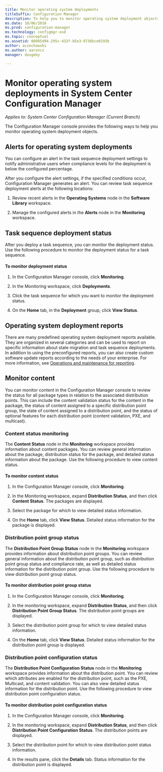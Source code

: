 ```yaml
---
title: Monitor operating system deployments
titleSuffix: Configuration Manager
description: To help you to monitor operating system deployment objects, the Configuration Manager console provides alerts, reports, and various status indicators.
ms.date: 10/06/2016
ms.prod: configuration-manager
ms.technology: configmgr-osd
ms.topic: conceptual
ms.assetid: 08085d94-295c-432f-b5e3-9736bce0193b
author: aczechowski
ms.author: aaroncz
manager: dougeby

---
```

# Monitor operating system deployments in System Center Configuration Manager

*Applies to: System Center Configuration Manager (Current Branch)*

The Configuration Manager console provides the following ways to help you monitor operating system deployment objects.  


##  <a name="BKMK_OSDAlerts"></a> Alerts for operating system deployments  
 You can configure an alert in the task sequence  deployment settings to notify administrative users when compliance levels for the  deployment is below the configured percentage.  

 After you configure the alert settings, if the specified conditions occur, Configuration Manager generates an alert. You can review task sequence deployment alerts at the following locations:  

1.  Review recent alerts in the **Operating Systems** node in the **Software Library** workspace.  

2.  Manage the configured alerts in the **Alerts** node in the **Monitoring** workspace.  

##  <a name="BKMK_TSDeployStatus"></a> Task sequence deployment status  
 After you deploy a task sequence, you can monitor the deployment status. Use the following procedure to monitor the deployment status for a task sequence.  

#### To monitor deployment status  

1.  In the Configuration Manager console, click **Monitoring**.  

2.  In the Monitoring workspace, click **Deployments**.  

3.  Click the task sequence  for which you want to monitor the deployment status.  

4.  On the **Home** tab, in the **Deployment** group, click **View Status**.  

##  <a name="BKMK_TSReports"></a> Operating system deployment reports  
 There are many predefined operating system deployment reports available. They are organized in several categories and can be used to report on specific information about state migration and task sequence deployments. In addition to using the preconfigured reports, you can also create custom software update reports according to the needs of your enterprise. For more information, see [Operations and maintenance for reporting](../../core/servers/manage/operations-and-maintenance-for-reporting.md).  

##  <a name="BKMK_MonitorContent"></a> Monitor content  
 You can monitor content in the Configuration Manager console to review the status for all package types in relation to the associated distribution points. This can include the content validation status for the content in the package, the status of content assigned to a specific distribution point group, the state of content assigned to a distribution point, and the status of optional features for each distribution point (content validation, PXE, and multicast).  

###  <a name="BKMK_ContentStatus"></a> Content status monitoring  
 The **Content Status** node in the **Monitoring** workspace provides information about content packages. You can review general information about the package, distribution status for the package, and detailed status information about the package. Use the following procedure to view content status.  

#### To monitor content status  

1.  In the Configuration Manager console, click **Monitoring**.  

2.  In the Monitoring workspace, expand **Distribution Status**, and then click **Content Status**. The packages are displayed.  

3.  Select the package for which to view detailed status information.  

4.  On the **Home** tab, click **View Status**. Detailed status information for the package is displayed.  

###  <a name="BKMK_DPGroupStatus"></a> Distribution point group status  
 The **Distribution Point Group Status** node in the **Monitoring** workspace provides information about distribution point groups. You can review general information about the distribution point group, such as distribution point group status and compliance rate, as well as detailed status information for the distribution point group. Use the following procedure to view distribution point group status.  

#### To monitor distribution point group status  

1.  In the Configuration Manager console, click **Monitoring**.  

2.  In the monitoring workspace, expand **Distribution Status**, and then click **Distribution Point Group Status**. The distribution point groups are displayed.  

3.  Select the distribution point group for which to view detailed status information.  

4.  On the **Home** tab, click **View Status**. Detailed status information for the distribution point group is displayed.  

###  <a name="BKMK_DPConfigStatus"></a> Distribution point configuration status  
 The **Distribution Point Configuration Status** node in the **Monitoring** workspace provides information about the distribution point. You can review which attributes are enabled for the distribution point, such as the PXE, Multicast, and content validation. You can also view detailed status information for the distribution point. Use the following procedure to view distribution point configuration status.  

#### To monitor distribution point configuration status  

1.  In the Configuration Manager console, click **Monitoring**.  

2.  In the monitoring workspace, expand **Distribution Status**, and then click **Distribution Point Configuration Status**. The distribution points are displayed.  

3.  Select the distribution point for which to view distribution point status information.  

4.  In the results pane, click the **Details** tab. Status information for the distribution point is displayed.  
